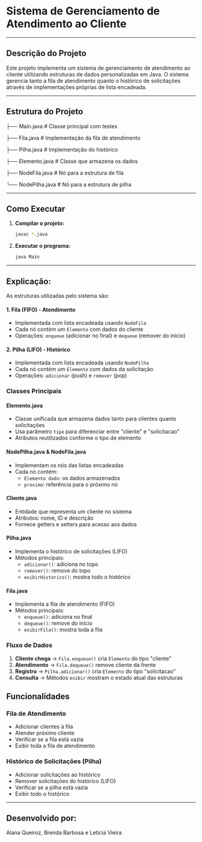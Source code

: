 # Sistema de Gerenciamento de Atendimento ao Cliente
---

##  Descrição do Projeto

Este projeto implementa um sistema de gerenciamento de atendimento ao cliente utilizando estruturas de dados personalizadas em Java. O sistema gerencia tanto a fila de atendimento quanto o histórico de solicitações através de implementações próprias de lista encadeada.

--- 

## Estrutura do Projeto

├── Main.java # Classe principal com testes

├── Fila.java # Implementação da fila de atendimento

├── Pilha.java # Implementação do histórico

├── Elemento.java # Classe que armazena os dados

├── NodeFila.java # Nó para a estrutura de fila

└── NodePilha.java # Nó para a estrutura de pilha

---

## Como Executar

1. **Compilar o projeto:**
   ```bash
   javac *.java
2. **Executar o programa:**
   ```bash
   java Main

---

## Explicação:

As estruturas utilizadas pelo sistema são:

#### 1. **Fila (FIFO) - Atendimento**
- Implementada com lista encadeada usando `NodeFila`
- Cada nó contém um `Elemento` com dados do cliente
- Operações: `enqueue` (adicionar no final) e `dequeue` (remover do início)

#### 2. **Pilha (LIFO) - Histórico**
- Implementada com lista encadeada usando `NodePilha`
- Cada nó contém um `Elemento` com dados da solicitação
- Operações: `adicionar` (push) e `remover` (pop)

### Classes Principais

#### **Elemento.java**
- Classe unificada que armazena dados tanto para clientes quanto solicitações
- Usa parâmetro `tipo` para diferenciar entre "cliente" e "solicitacao"
- Atributos reutilizados conforme o tipo de elemento

#### **NodePilha.java & NodeFila.java**
- Implementam os nós das listas encadeadas
- Cada nó contém:
  - `Elemento dado`: os dados armazenados
  - `proximo`: referência para o próximo nó

#### **Cliente.java**
- Entidade que representa um cliente no sistema
- Atributos: nome, ID e descrição
- Fornece getters e setters para acesso aos dados

#### **Pilha.java**
- Implementa o histórico de solicitações (LIFO)
- Métodos principais:
  - `adicionar()`: adiciona no topo
  - `remover()`: remove do topo
  - `exibirHistorico()`: mostra todo o histórico

#### **Fila.java**
- Implementa a fila de atendimento (FIFO)
- Métodos principais:
  - `enqueue()`: adiciona no final
  - `dequeue()`: remove do início
  - `exibirFila()`: mostra toda a fila

### Fluxo de Dados

1. **Cliente chega** → `Fila.enqueue()` cria `Elemento` do tipo "cliente"
2. **Atendimento** → `Fila.dequeue()` remove cliente da frente
3. **Registro** → `Pilha.adicionar()` cria `Elemento` do tipo "solicitacao"
4. **Consulta** → Métodos `exibir` mostram o estado atual das estruturas

## Funcionalidades

### Fila de Atendimento
- Adicionar clientes à fila
- Atender próximo cliente
- Verificar se a fila está vazia
- Exibir toda a fila de atendimento

### Histórico de Solicitações (Pilha)
- Adicionar solicitações ao histórico
- Remover solicitações do histórico (LIFO)
- Verificar se a pilha está vazia
- Exibir todo o histórico

---

## Desenvolvido por:
Alana Queiroz, Brenda Barbosa e Leticia Vieira
